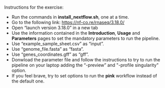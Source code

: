 
Instructions for the exercise:
- Run the commands in **install_nextflow.sh**, one at a time.
- Go to the following link: https://nf-co.re/rnaseq/3.18.0/
- Open  “launch version 3.18.0” in a new tab
- Use the information contained in the **Introduction**, **Usage** and **Parameters** pages to set the mandatory parameters to run the pipeline.
- Use “example_sample_sheet.csv” as “input”.
- Use “genome_file.fasta” as “fasta”.
- Use “genes_coordinates.gff” as “gff”.
- Donwload the parameter file and follow the instructions to try to run the pipeline on your laptop adding the “-preview” and "-profile singularity" option.
- If you feel brave, try to set options to run the **pink** workflow instead of the default one.

